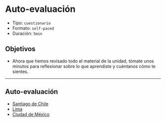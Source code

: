 # Auto-evaluación

- Tipo: `cuestionario`
- Formato: `self-paced`
- Duración: `5min`

## Objetivos

- Ahora que hemos revisado todo el material de la unidad, tómate unos minutos
  para reflexionar sobre lo que aprendiste y cuéntanos cómo te sientes.

***

## Auto-evaluación

- [Santiago de Chile](https://goo.gl/forms/Jscl9FSa0Obad6v23)
- [Lima]()
- [Ciudad de México]()
